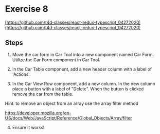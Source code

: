 # Exercise 8

[https://github.com/t4d-classes/react-redux-typescript_04272020](https://github.com/t4d-classes/react-redux-typescript_04272020)

## Steps

1. Move the car form in Car Tool into a new component named Car Form. Utilize the Car Form component in Car Tool.

2. In the Car Table component, add a new header column with a label of 'Actions'.

3. In the Car View Row component, add a new column. In the new column place a button with a label of "Delete". When the button is clicked remove the car from the table.

Hint: to remove an object from an array use the array filter method

https://developer.mozilla.org/en-US/docs/Web/JavaScript/Reference/Global_Objects/Array/filter

4. Ensure it works!